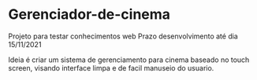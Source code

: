 # Gerenciador-de-cinema
Projeto para testar conhecimentos web
Prazo desenvolvimento até dia 15/11/2021


Ideia é criar um sistema de gerenciamento para cinema baseado no touch screen, visando interface limpa e de facil manuseio do usuario.
